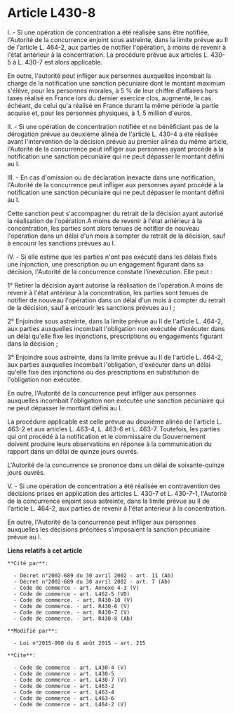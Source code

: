 # Article L430-8

I. - Si une opération de concentration a été réalisée sans être notifiée, l'Autorité de la concurrence enjoint sous
astreinte, dans la limite prévue au II de l'article L. 464-2, aux parties de notifier l'opération, à moins de revenir à
l'état antérieur à la concentration. La procédure prévue aux articles L. 430-5 à L. 430-7 est alors applicable. 

En outre, l'autorité peut infliger aux personnes auxquelles incombait la charge de la notification une sanction pécuniaire
dont le montant maximum s'élève, pour les personnes morales, à 5 % de leur chiffre d'affaires hors taxes réalisé en France
lors du dernier exercice clos, augmenté, le cas échéant, de celui qu'a réalisé en France durant la même période la partie
acquise et, pour les personnes physiques, à 1, 5 million d'euros. 

II. - Si une opération de concentration notifiée et ne bénéficiant pas de la dérogation prévue au deuxième alinéa de
l'article L. 430-4 a été réalisée avant l'intervention de la décision prévue au premier alinéa du même article, l'Autorité de
la concurrence peut infliger aux personnes ayant procédé à la notification une sanction pécuniaire qui ne peut dépasser le
montant défini au I. 

III. - En cas d'omission ou de déclaration inexacte dans une notification, l'Autorité de la concurrence peut infliger aux
personnes ayant procédé à la notification une sanction pécuniaire qui ne peut dépasser le montant défini au I. 

Cette sanction peut s'accompagner du retrait de la décision ayant autorisé la réalisation de l'opération.A moins de revenir à
l'état antérieur à la concentration, les parties sont alors tenues de notifier de nouveau l'opération dans un délai d'un mois
à compter du retrait de la décision, sauf à encourir les sanctions prévues au I. 

IV. - Si elle estime que les parties n'ont pas exécuté dans les délais fixés une injonction, une prescription ou un
engagement figurant dans sa décision, l'Autorité de la concurrence constate l'inexécution. Elle peut : 

1° Retirer la décision ayant autorisé la réalisation de l'opération.A moins de revenir à l'état antérieur à la concentration,
les parties sont tenues de notifier de nouveau l'opération dans un délai d'un mois à compter du retrait de la décision, sauf
à encourir les sanctions prévues au I ; 

2° Enjoindre sous astreinte, dans la limite prévue au II de l'article L. 464-2, aux parties auxquelles incombait l'obligation
non exécutée d'exécuter dans un délai qu'elle fixe les injonctions, prescriptions ou engagements figurant dans la décision ;

3° Enjoindre sous astreinte, dans la limite prévue au II de l'article L. 464-2, aux parties auxquelles incombait
l'obligation, d'exécuter dans un délai qu'elle fixe des injonctions ou des prescriptions en substitution de l'obligation non
exécutée.  

En outre, l'Autorité de la concurrence peut infliger aux personnes auxquelles incombait l'obligation non exécutée une
sanction pécuniaire qui ne peut dépasser le montant défini au I. 

La procédure applicable est celle prévue au deuxième alinéa de l'article L. 463-2 et aux articles L. 463-4, L. 463-6 et L.
463-7. Toutefois, les parties qui ont procédé à la notification et le commissaire du Gouvernement doivent produire leurs
observations en réponse à la communication du rapport dans un délai de quinze jours ouvrés.

L'Autorité de la concurrence se prononce dans un délai de soixante-quinze jours ouvrés.

V. - Si une opération de concentration a été réalisée en contravention des décisions prises en application des articles L.
430-7 et L. 430-7-1, l'Autorité de la concurrence enjoint sous astreinte, dans la limite prévue au II de l'article L. 464-2,
aux parties de revenir à l'état antérieur à la concentration. 

En outre, l'Autorité de la concurrence peut infliger aux personnes auxquelles les décisions précitées s'imposaient la
sanction pécuniaire prévue au I.

**Liens relatifs à cet article**

	**Cité par**:

	  - Décret n°2002-689 du 30 avril 2002 - art. 11 (Ab)
	  - Décret n°2002-689 du 30 avril 2002 - art. 7 (Ab)
	  - Code de commerce - art. Annexe 4-3 (V)
	  - Code de commerce - art. L462-5 (VD)
	  - Code de commerce. - art. R430-10 (V)
	  - Code de commerce. - art. R430-6 (V)
	  - Code de commerce. - art. R430-7 (V)
	  - Code de commerce. - art. R430-8 (Ab)

	**Modifié par**:

	  - Loi n°2015-990 du 6 août 2015 - art. 215

	**Cite**:

	  - Code de commerce - art. L430-4 (V)
	  - Code de commerce - art. L430-5
	  - Code de commerce - art. L430-7 (V)
	  - Code de commerce - art. L463-2
	  - Code de commerce - art. L463-4
	  - Code de commerce - art. L463-6
	  - Code de commerce - art. L464-2 (V)

